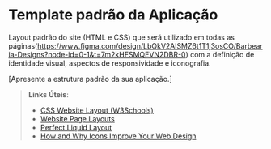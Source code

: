 # Template padrão da Aplicação

Layout padrão do site (HTML e CSS) que será utilizado em todas as páginas(https://www.figma.com/design/LbQkV2AlSMZ6t1T1j3osCO/Barbearia-Designs?node-id=0-1&t=7m2kHFSMQEVN2DBR-0) com a definição de identidade visual, aspectos de responsividade e iconografia.

[Apresente a estrutura padrão da sua aplicação.]

> **Links Úteis**:
>
> - [CSS Website Layout (W3Schools)](https://www.w3schools.com/css/css_website_layout.asp)
> - [Website Page Layouts](http://www.cellbiol.com/bioinformatics_web_development/chapter-3-your-first-web-page-learning-html-and-css/website-page-layouts/)
> - [Perfect Liquid Layout](https://matthewjamestaylor.com/perfect-liquid-layouts)
> - [How and Why Icons Improve Your Web Design](https://usabilla.com/blog/how-and-why-icons-improve-you-web-design/)
